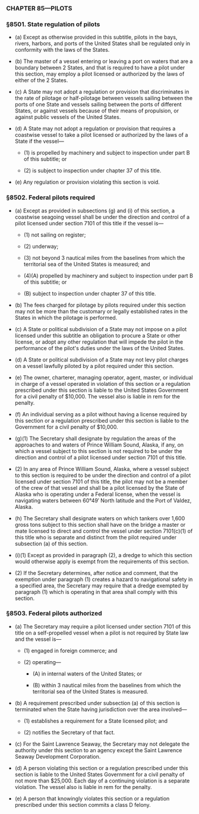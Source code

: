 ### **CHAPTER 85—PILOTS**

### §8501. State regulation of pilots
* (a) Except as otherwise provided in this subtitle, pilots in the bays, rivers, harbors, and ports of the United States shall be regulated only in conformity with the laws of the States.

* (b) The master of a vessel entering or leaving a port on waters that are a boundary between 2 States, and that is required to have a pilot under this section, may employ a pilot licensed or authorized by the laws of either of the 2 States.

* (c) A State may not adopt a regulation or provision that discriminates in the rate of pilotage or half-pilotage between vessels sailing between the ports of one State and vessels sailing between the ports of different States, or against vessels because of their means of propulsion, or against public vessels of the United States.

* (d) A State may not adopt a regulation or provision that requires a coastwise vessel to take a pilot licensed or authorized by the laws of a State if the vessel—

  * (1) is propelled by machinery and subject to inspection under part B of this subtitle; or

  * (2) is subject to inspection under chapter 37 of this title.


* (e) Any regulation or provision violating this section is void.

### §8502. Federal pilots required
* (a) Except as provided in subsections (g) and (i) of this section, a coastwise seagoing vessel shall be under the direction and control of a pilot licensed under section 7101 of this title if the vessel is—

  * (1) not sailing on register;

  * (2) underway;

  * (3) not beyond 3 nautical miles from the baselines from which the territorial sea of the United States is measured; and

  * (4)(A) propelled by machinery and subject to inspection under part B of this subtitle; or

  * (B) subject to inspection under chapter 37 of this title.


* (b) The fees charged for pilotage by pilots required under this section may not be more than the customary or legally established rates in the States in which the pilotage is performed.

* (c) A State or political subdivision of a State may not impose on a pilot licensed under this subtitle an obligation to procure a State or other license, or adopt any other regulation that will impede the pilot in the performance of the pilot's duties under the laws of the United States.

* (d) A State or political subdivision of a State may not levy pilot charges on a vessel lawfully piloted by a pilot required under this section.

* (e) The owner, charterer, managing operator, agent, master, or individual in charge of a vessel operated in violation of this section or a regulation prescribed under this section is liable to the United States Government for a civil penalty of $10,000. The vessel also is liable in rem for the penalty.

* (f) An individual serving as a pilot without having a license required by this section or a regulation prescribed under this section is liable to the Government for a civil penalty of $10,000.

* (g)(1) The Secretary shall designate by regulation the areas of the approaches to and waters of Prince William Sound, Alaska, if any, on which a vessel subject to this section is not required to be under the direction and control of a pilot licensed under section 7101 of this title.

* (2) In any area of Prince William Sound, Alaska, where a vessel subject to this section is required to be under the direction and control of a pilot licensed under section 7101 of this title, the pilot may not be a member of the crew of that vessel and shall be a pilot licensed by the State of Alaska who is operating under a Federal license, when the vessel is navigating waters between 60°49′ North latitude and the Port of Valdez, Alaska.

* (h) The Secretary shall designate waters on which tankers over 1,600 gross tons subject to this section shall have on the bridge a master or mate licensed to direct and control the vessel under section 7101(c)(1) of this title who is separate and distinct from the pilot required under subsection (a) of this section.

* (i)(1) Except as provided in paragraph (2), a dredge to which this section would otherwise apply is exempt from the requirements of this section.

* (2) If the Secretary determines, after notice and comment, that the exemption under paragraph (1) creates a hazard to navigational safety in a specified area, the Secretary may require that a dredge exempted by paragraph (1) which is operating in that area shall comply with this section.

### §8503. Federal pilots authorized
* (a) The Secretary may require a pilot licensed under section 7101 of this title on a self-propelled vessel when a pilot is not required by State law and the vessel is—

  * (1) engaged in foreign commerce; and

  * (2) operating—

    * (A) in internal waters of the United States; or

    * (B) within 3 nautical miles from the baselines from which the territorial sea of the United States is measured.


* (b) A requirement prescribed under subsection (a) of this section is terminated when the State having jurisdiction over the area involved—

  * (1) establishes a requirement for a State licensed pilot; and

  * (2) notifies the Secretary of that fact.


* (c) For the Saint Lawrence Seaway, the Secretary may not delegate the authority under this section to an agency except the Saint Lawrence Seaway Development Corporation.

* (d) A person violating this section or a regulation prescribed under this section is liable to the United States Government for a civil penalty of not more than $25,000. Each day of a continuing violation is a separate violation. The vessel also is liable in rem for the penalty.

* (e) A person that knowingly violates this section or a regulation prescribed under this section commits a class D felony.